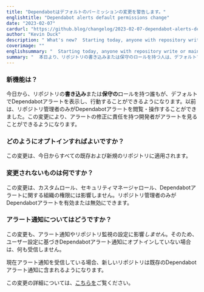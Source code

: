 ```yaml
---
title: "Dependabotはデフォルトのパーミッションの変更を警告します。"
englishtitle: "Dependabot alerts default permissions change"
date: "2023-02-07"
cardurl: "https://github.blog/changelog/2023-02-07-dependabot-alerts-default-permissions-change"
author: "Kevin Duck"
description: " What's new?  Starting today, anyone with repository write or maintain roles will be able to view and act on Dependabot alerts by default. Previously, only repository admins could view and act on Dependabot alerts. This change will help ensure that alerts are visible to the same developers responsible for fixing them.  How do I opt in?  No action needed–this change will be applied to all existing and new repositories starting today.  What's not changing?  This doesn’t affect custom roles, the Security Manager role, or organization permissions for Dependabot alerts. Only repository admins can enable or disable Dependabot alerts.  What about alert notifications?  This change also will not affect your alert notification or repository watching settings. So, if you aren’t opted in to Dependabot alert notifications based on your user settings, you won’t receive any.  If you are currently receiving notifications on alerts, any new repositories will be included with existing Dependabot alerts notifications.  Learn more about this change here .  "
coverimage: ""
englishsummary: "  Starting today, anyone with repository write or maintain roles will be able to view and act on Dependabot alerts by default, while custom roles, the Security Manager role, and organization permissions for Dependabot alerts remain unchanged."
summary: "  本日より、リポジトリの書き込みまたは保守のロールを持つ人は、デフォルトでDependabotアラートを閲覧し行動できるようになります。カスタムロール、セキュリティマネージャーのロール、およびDependabotアラートの組織権限には変更がありません。"
---
```


<h3 id="whats-new" id="whats-new" >新機能は？<a href="#whats-new" class="heading-link pl-2 text-italic text-bold" aria-label="What&#039;s new?"></a></h3>
<p>今日から、リポジトリの<strong>書き込み</strong>または<strong>保守の</strong>ロールを持つ誰もが、デフォルトでDependabotアラートを表示し、行動することができるようになります。以前は、リポジトリ管理者のみがDependabotアラートを閲覧・操作することができました。この変更により、アラートの修正に責任を持つ開発者がアラートを見ることができるようになります。</p>
<h3 id="how-do-i-opt-in" id="how-do-i-opt-in" >どのようにオプトインすればよいですか？<a href="#how-do-i-opt-in" class="heading-link pl-2 text-italic text-bold" aria-label="How do I opt in?"></a></h3>
<p>この変更は、今日からすべての既存および新規のリポジトリに適用されます。</p>
<h3 id="whats-not-changing" id="whats-not-changing" >変更されないものは何ですか？<a href="#whats-not-changing" class="heading-link pl-2 text-italic text-bold" aria-label="What&#039;s not changing?"></a></h3>
<p>この変更は、カスタムロール、セキュリティマネージャロール、Dependabotアラートに関する組織の権限には影響しません。リポジトリ管理者のみがDependabotアラートを有効または無効にできます。</p>
<h3 id="what-about-alert-notifications" id="what-about-alert-notifications" >アラート通知についてはどうですか？<a href="#what-about-alert-notifications" class="heading-link pl-2 text-italic text-bold" aria-label="What about alert notifications?"></a></h3>
<p>この変更も、アラート通知やリポジトリ監視の設定に影響<em>しません</em>。そのため、ユーザー設定に基づきDependabotアラート通知にオプトインしていない場合は、何も受信しません。</p>
<p>現在アラート通知を受信している場合、新しいリポジトリは既存のDependabotアラート通知に含まれるようになります。</p>
<p>この変更の詳細については、<a href="https://github.blog/2023-01-17-dependabot-alerts-are-now-visible-to-more-developers/">こちらを</a>ご覧ください。</p>


